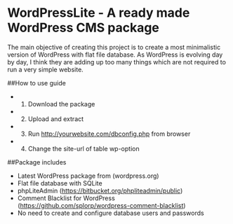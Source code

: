 # WordPressLite - A ready made WordPress CMS package
The main objective of creating this project is to create a most minimalistic version of WordPress with flat file database. As WordPress is evolving day by day, I think they are adding up too many things which are not required to run a very simple website. 

##How to use guide
- 1. Download the package
- 2. Upload and extract 
- 3. Run http://yourwebsite.com/dbconfig.php from browser
- 4. Change the site-url of table wp-option 

##Package includes
- Latest WordPress package from (wordpress.org)
- Flat file database with SQLite
- phpLiteAdmin (https://bitbucket.org/phpliteadmin/public)
- Comment Blacklist for WordPress (https://github.com/splorp/wordpress-comment-blacklist)
- No need to create and configure database users and passwords


